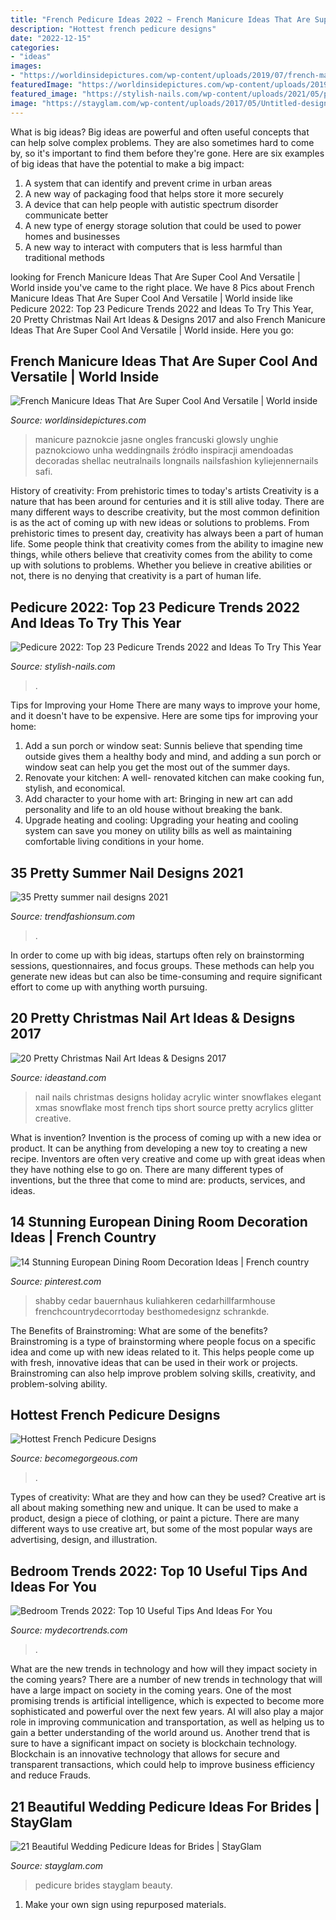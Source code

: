 ```yaml
---
title: "French Pedicure Ideas 2022 ~ French Manicure Ideas That Are Super Cool And Versatile"
description: "Hottest french pedicure designs"
date: "2022-12-15"
categories:
- "ideas"
images:
- "https://worldinsidepictures.com/wp-content/uploads/2019/07/french-manicure-5.jpg"
featuredImage: "https://worldinsidepictures.com/wp-content/uploads/2019/07/french-manicure-5.jpg"
featured_image: "https://stylish-nails.com/wp-content/uploads/2021/05/pedicure-ideas-2022-1-401x400.jpg"
image: "https://stayglam.com/wp-content/uploads/2017/05/Untitled-design-21.jpg"
---
```



What is big ideas?
Big ideas are powerful and often useful concepts that can help solve complex problems. They are also sometimes hard to come by, so it's important to find them before they're gone. Here are six examples of big ideas that have the potential to make a big impact:
1. A system that can identify and prevent crime in urban areas 
2. A new way of packaging food that helps store it more securely 
3. A device that can help people with autistic spectrum disorder communicate better 
4. A new type of energy storage solution that could be used to power homes and businesses 
5. A new way to interact with computers that is less harmful than traditional methods 

	

		
looking for French Manicure Ideas That Are Super Cool And Versatile | World inside you've came to the right place. We have 8 Pics about French Manicure Ideas That Are Super Cool And Versatile | World inside like Pedicure 2022: Top 23 Pedicure Trends 2022 and Ideas To Try This Year, 20 Pretty Christmas Nail Art Ideas &amp; Designs 2017 and also French Manicure Ideas That Are Super Cool And Versatile | World inside. Here you go:
		
    
## French Manicure Ideas That Are Super Cool And Versatile | World Inside

<img loading=lazy src="https://worldinsidepictures.com/wp-content/uploads/2019/07/french-manicure-5.jpg" onerror="this.onerror=null;this.src='https://tse2.mm.bing.net/th?id=OIP.OFfKxT7ZhqxJSseMfEeV1wHaKz&amp;pid=15.1';" alt="French Manicure Ideas That Are Super Cool And Versatile | World inside">

_Source: worldinsidepictures.com_

>manicure paznokcie jasne ongles francuski glowsly unghie paznokciowo unha weddingnails źródło inspiracji amendoadas decoradas shellac neutralnails longnails nailsfashion kyliejennernails safi. 

	

History of creativity: From prehistoric times to today's artists
Creativity is a nature that has been around for centuries and it is still alive today. There are many different ways to describe creativity, but the most common definition is as the act of coming up with new ideas or solutions to problems. From prehistoric times to present day, creativity has always been a part of human life. Some people think that creativity comes from the ability to imagine new things, while others believe that creativity comes from the ability to come up with solutions to problems. Whether you believe in creative abilities or not, there is no denying that creativity is a part of human life.

    
## Pedicure 2022: Top 23 Pedicure Trends 2022 And Ideas To Try This Year

<img loading=lazy src="https://stylish-nails.com/wp-content/uploads/2021/05/pedicure-ideas-2022-1-401x400.jpg" onerror="this.onerror=null;this.src='https://tse3.mm.bing.net/th?id=OIP.rCVTVwvBugyGJZ2yZAxe8AAAAA&amp;pid=15.1';" alt="Pedicure 2022: Top 23 Pedicure Trends 2022 and Ideas To Try This Year">

_Source: stylish-nails.com_

>. 

	

Tips for Improving your Home
There are many ways to improve your home, and it doesn't have to be expensive. Here are some tips for improving your home: 
1. Add a sun porch or window seat: Sunnis believe that spending time outside gives them a healthy body and mind, and adding a sun porch or window seat can help you get the most out of the summer days. 
2. Renovate your kitchen: A well- renovated kitchen can make cooking fun, stylish, and economical. 
3. Add character to your home with art: Bringing in new art can add personality and life to an old house without breaking the bank. 
4. Upgrade heating and cooling: Upgrading your heating and cooling system can save you money on utility bills as well as maintaining comfortable living conditions in your home.

    
## 35 Pretty Summer Nail Designs 2021

<img loading=lazy src="https://trendfashionsum.com/wp-content/uploads/2021/05/6-8.jpg" onerror="this.onerror=null;this.src='https://tse1.mm.bing.net/th?id=OIP.mHcl2IYnAxJWYo1g_StDpwHaLH&amp;pid=15.1';" alt="35 Pretty summer nail designs 2021">

_Source: trendfashionsum.com_

>. 

	

In order to come up with big ideas, startups often rely on brainstorming sessions, questionnaires, and focus groups. These methods can help you generate new ideas but can also be time-consuming and require significant effort to come up with anything worth pursuing.

    
## 20 Pretty Christmas Nail Art Ideas &amp; Designs 2017

<img loading=lazy src="https://ideastand.com/wp-content/uploads/2015/12/christmas-nails/3-70-christmas-nail-art-designs.jpg" onerror="this.onerror=null;this.src='https://tse1.mm.bing.net/th?id=OIP.tVKWgWhBuokr_PvRkbywegHaJ4&amp;pid=15.1';" alt="20 Pretty Christmas Nail Art Ideas &amp; Designs 2017">

_Source: ideastand.com_

>nail nails christmas designs holiday acrylic winter snowflakes elegant xmas snowflake most french tips short source pretty acrylics glitter creative. 

	

What is invention?
Invention is the process of coming up with a new idea or product. It can be anything from developing a new toy to creating a new recipe. Inventors are often very creative and come up with great ideas when they have nothing else to go on. There are many different types of inventions, but the three that come to mind are: products, services, and ideas.

    
## 14 Stunning European Dining Room Decoration Ideas | French Country

<img loading=lazy src="https://i.pinimg.com/736x/68/2e/c4/682ec4edfa9a3454515e42c090e6ff90.jpg" onerror="this.onerror=null;this.src='https://tse4.mm.bing.net/th?id=OIP.rxrI9xrV_SfCKxMiSf9_0wHaLG&amp;pid=15.1';" alt="14 Stunning European Dining Room Decoration Ideas | French country">

_Source: pinterest.com_

>shabby cedar bauernhaus kuliahkeren cedarhillfarmhouse frenchcountrydecorrtoday besthomedesignz schrankde. 

	

The Benefits of Brainstroming: What are some of the benefits?
Brainstroming is a type of brainstorming where people focus on a specific idea and come up with new ideas related to it. This helps people come up with fresh, innovative ideas that can be used in their work or projects. Brainstroming can also help improve problem solving skills, creativity, and problem-solving ability.

    
## Hottest French Pedicure Designs

<img loading=lazy src="https://static.becomegorgeous.com/img/arts/2010/Oct/12/2926/french_pedicure2.jpg" onerror="this.onerror=null;this.src='https://tse2.mm.bing.net/th?id=OIP.vcxcZ_Pi3qa3LLQPfllVvwHaFj&amp;pid=15.1';" alt="Hottest French Pedicure Designs">

_Source: becomegorgeous.com_

>. 

	

Types of creativity: What are they and how can they be used?
Creative art is all about making something new and unique. It can be used to make a product, design a piece of clothing, or paint a picture. There are many different ways to use creative art, but some of the most popular ways are advertising, design, and illustration.

    
## Bedroom Trends 2022: Top 10 Useful Tips And Ideas For You

<img loading=lazy src="https://mydecortrends.com/wp-content/uploads/2021/07/bedroom-trends-2022-3-768x696.jpg" onerror="this.onerror=null;this.src='https://tse2.mm.bing.net/th?id=OIP.qN5SvhH0T29jHqYC1ZF9vAHaGt&amp;pid=15.1';" alt="Bedroom Trends 2022: Top 10 Useful Tips And Ideas For You">

_Source: mydecortrends.com_

>. 

	

What are the new trends in technology and how will they impact society in the coming years?
There are a number of new trends in technology that will have a large impact on society in the coming years. One of the most promising trends is artificial intelligence, which is expected to become more sophisticated and powerful over the next few years. AI will also play a major role in improving communication and transportation, as well as helping us to gain a better understanding of the world around us. Another trend that is sure to have a significant impact on society is blockchain technology. Blockchain is an innovative technology that allows for secure and transparent transactions, which could help to improve business efficiency and reduce Frauds.

    
## 21 Beautiful Wedding Pedicure Ideas For Brides | StayGlam

<img loading=lazy src="https://stayglam.com/wp-content/uploads/2017/05/Untitled-design-21.jpg" onerror="this.onerror=null;this.src='https://tse1.mm.bing.net/th?id=OIP.fAYLxqzTiZSn0VGe-FJtAwHaEf&amp;pid=15.1';" alt="21 Beautiful Wedding Pedicure Ideas for Brides | StayGlam">

_Source: stayglam.com_

>pedicure brides stayglam beauty. 

	

1. Make your own sign using repurposed materials.


